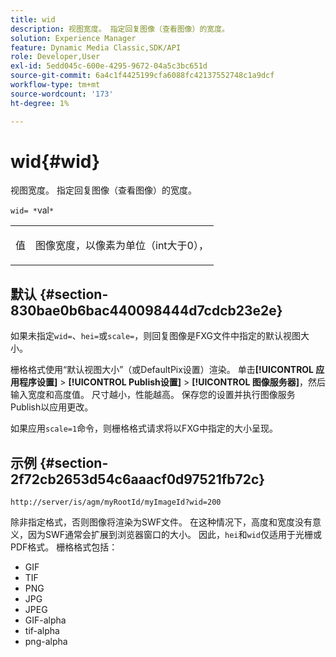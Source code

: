 ```yaml
---
title: wid
description: 视图宽度。 指定回复图像（查看图像）的宽度。
solution: Experience Manager
feature: Dynamic Media Classic,SDK/API
role: Developer,User
exl-id: 5edd045c-600e-4295-9672-04a5c3bc651d
source-git-commit: 6a4c1f4425199cfa6088fc42137552748c1a9dcf
workflow-type: tm+mt
source-wordcount: '173'
ht-degree: 1%

---
```


# wid{#wid}

视图宽度。 指定回复图像（查看图像）的宽度。

`wid= *`val`*`

<table id="simpletable_8229FEFB366F4A799C206FD3E3C601BA"> 
 <tr class="strow"> 
  <td class="stentry"> <p><span class="codeph"> <span class="varname">值</span></span> </p> </td> 
  <td class="stentry"> <p>图像宽度，以像素为单位（int大于0）， </p></td> 
 </tr> 
</table>

## 默认 {#section-830bae0b6bac440098444d7cdcb23e2e}

如果未指定`wid=`、`hei=`或`scale=`，则回复图像是FXG文件中指定的默认视图大小。

栅格格式使用“默认视图大小”（或DefaultPix设置）渲染。 单击&#x200B;**[!UICONTROL 应用程序设置]** > **[!UICONTROL Publish设置]** > **[!UICONTROL 图像服务器]**，然后输入宽度和高度值。 尺寸越小，性能越高。 保存您的设置并执行图像服务Publish以应用更改。

如果应用`scale=1`命令，则栅格格式请求将以FXG中指定的大小呈现。

## 示例 {#section-2f72cb2653d54c6aaacf0d97521fb72c}

`http://server/is/agm/myRootId/myImageId?wid=200`

除非指定格式，否则图像将渲染为SWF文件。 在这种情况下，高度和宽度没有意义，因为SWF通常会扩展到浏览器窗口的大小。 因此，`hei`和`wid`仅适用于光栅或PDF格式。 栅格格式包括：

* GIF
* TIF
* PNG
* JPG
* JPEG
* GIF-alpha
* tif-alpha
* png-alpha
